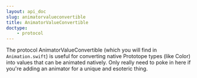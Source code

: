 ```yaml
---
layout: api_doc
slug: animatorvalueconvertible
title: AnimatorValueConvertible
doctype:
    - protocol
---
```

The protocol AnimatorValueConvertible (which you will find in `Animation.swift`) is useful for converting native Prototope types (like Color) into values that can be animated natively. Only really need to poke in here if you're adding an animator for a unique and esoteric thing.
